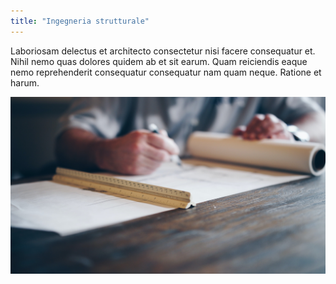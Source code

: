 ```yaml
---
title: "Ingegneria strutturale"
---
```


Laboriosam delectus et architecto consectetur nisi facere consequatur et. Nihil nemo quas dolores quidem ab et sit earum. Quam reiciendis eaque nemo reprehenderit consequatur consequatur nam quam neque. Ratione et harum.

![alt text](../../assets/ingegneria-strutturale.jpg "Ingegneria strutturale")
